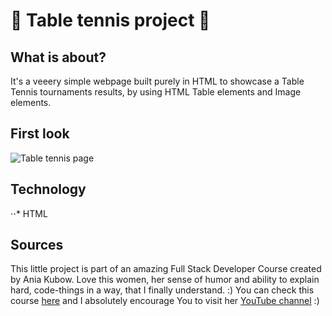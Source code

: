 #  🎾 Table tennis project 🎾

## What is about?

It's a veeery simple webpage built purely in HTML to showcase a Table Tennis tournaments results, by using HTML Table elements and Image elements.

## First look

![Table tennis page][screen_1]

[screen_1]: https://github.com/tusia313/html-table_tennis/img/screen_1.png"screen_1"

## Technology

⋅⋅* HTML

## Sources
This little project is part of an amazing Full Stack Developer Course created by Ania Kubow. Love this women, her sense of humor and ability to explain hard, code-things in a way, that I finally understand. :)
You can check this course [here](https://www.codewithania.com/about) and I absolutely encourage You to visit her [YouTube channel](https://www.youtube.com/@AniaKubow) :)
